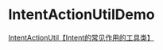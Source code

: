 # IntentActionUtilDemo
[IntentActionUtil【Intent的常见作用的工具类】](http://www.cnblogs.com/whycxb/p/6929708.html)
